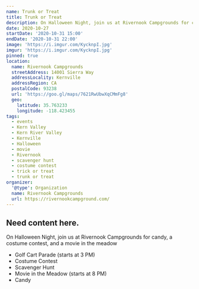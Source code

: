 ```yaml
---
name: Trunk or Treat
title: Trunk or Treat
description: On Halloween Night, join us at Rivernook Campgrounds for candy, a costume contest, and a movie in the meadow
date: 2020-10-27
startDate: '2020-10-31 15:00'
endDate: '2020-10-31 22:00'
image: 'https://i.imgur.com/KycknpI.jpg'
imgur: 'https://i.imgur.com/KycknpI.jpg'
pinned: true
location:
  name: Rivernook Campgrounds
  streetAddress: 14001 Sierra Way
  addressLocality: Kernville
  addressRegion: CA
  postalCode: 93238
  url: 'https://goo.gl/maps/7621RwUbwXqCMmFg8'
  geo:
    latitude: 35.763233
    longitude: -118.423455
tags:
  - events
  - Kern Valley
  - Kern River Valley
  - Kernville
  - Halloween
  - movie
  - Rivernook
  - scavenger hunt
  - costume contest
  - trick or treat
  - trunk or treat
organizer:
  '@type': Organization
  name: Rivernook Campgrounds
  url: https://rivernookcampground.com/
---
```

## Need content here.

On Halloween Night, join us at Rivernook Campgrounds for candy, a costume contest, and a movie in the meadow

- Golf Cart Parade (starts at 3 PM)
- Costume Contest
- Scavenger Hunt
- Movie in the Meadow (starts at 8 PM)
- Candy
